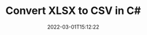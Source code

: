 ---
############################# Static ############################
layout: "auto-gen-conversion"
date: 2022-03-01T15:12:22
draft: false
otherformats: csv dif epub fods htm html json mht mhtml ods pdf sxc tex tsv xlam xls xlsb xlsm xlsx xlt xltm xltx xml xps
breadcrumb: XLSX to CSV in C#

############################# Head ############################
head_title: "XLSX to CSV Converter in C#"
head_description: "Convert XLSX to CSV in .NET using a few lines of code. Use the GroupDocs Document Conversion API to convert over 160 file formats."

############################# Header ############################
title: "Convert XLSX to CSV in C#"
description: "XLSX to CSV conversion with a few lines of .NET code"
bg_image: "https://cms.admin.containerize.com/templates/aspose/App_Themes/V3/images/bg/header1.png"
bg_overlay: false
button:
    enable: true

############################# SubMenu ############################
submenu:
    enable: true

    left:
        img_alt: "GroupDocs.Conversion for .NET"
        image: "https://cms.admin.containerize.com/templates/groupdocs/images/product-logos/90x90-noborder/groupdocs-conversion-net.png"
        product: "GroupDocs.Conversion"
        platform: ".NET"



############################# About ############################
about:
    enable: true
    title: "About GroupDocs.Conversion for .NET API"
    content: |
        [GroupDocs.Conversion for .NET](https://products.groupdocs.com/conversion/net/) can be used to convert Microsoft Word, Excel, PowerPoint, PDF, Visio and other formats. GroupDocs.Conversion is a standalone API that is suitable for back-end and internal systems where high performance is required. It does not depend on any software such as Microsoft or Open Office.
    

overview:
    enable: true
    content: |
        Convert your XLSX files to CSV in .NET easily. You can use just a couple of C# code lines in any platform of your choice like - Windows, Linux, macOS.
        You can try XLSX to CSV conversion for free and evaluate conversion results quality.  Along with simple file conversion scenarios you can try more advanced options for loading source XLSX file and for saving output CSV result. 
        
        For example, for the source XLSX file you may use the following load options:

        * auto-detect file format;
        * specify password for protected files (if file format supports it);
        * replace missing fonts to preserve document appearance.
        
        There are also advanced convert options for the CSV file:

        * convert specific document page or page range;
        * add a watermark to the converted CSV file and many more.

        Once conversion is completed you can save your CSV file to the local file path or any third-party storage like FTP, Amazon S3, Google Drive, Dropbox etc. Please note - to convert XLSX to CSV there is no need for any additional software installed - like MS Office, Open Office, Adobe Acrobat Reader etc.


############################# Steps ############################
steps:
    enable: true
    title_left: "Steps to convert XLSX to CSV in C#"
    content_left: |
        [GroupDocs.Conversion for .NET](https://products.groupdocs.com/conversion/net/) makes it easy for developers to convert a XLSX file to CSV with a few lines of code.
        
        * Create an instance of the Converter class and provide the file XLSX with the full path
        * Create and set ConvertOptions for CSV type.
        * Call the Converter.Convert method and pass the full path and format (CSV) as a parameter

    title_right: "System Requirements"
    content_right: |
        Basic conversion with GroupDocs.Conversion for .NET can be done in just a few simple steps. Our APIs are supported on all major platforms and operating systems. Before executing the code below, make sure you have the following prerequisites installed on your system.

        * Operating systems: Microsoft Windows, Linux, MacOS
        * Development environments: Microsoft Visual Studio, Xamarin, MonoDevelop
        * Frameworks: .NET Framework, .NET Standard, .NET Core, Mono
        * Get the latest GroupDocs.Conversion for .NET from [Nuget](https://www.nuget.org/packages/groupdocs.conversion)
         
    code: |
        ```csharp    
        // Load XLSX file
        var converter = new GroupDocs.Conversion.Converter("input.xlsx");
        // Set conversion parameters for CSV format
        var convertOptions = converter.GetPossibleConversions()["csv"].ConvertOptions;
        // Convert to CSV format
        converter.Convert("output.csv", convertOptions);
        ```

demos:
    enable: true
    title: "XLSX to CSV Live Demo"
    content: |
       Convert XLSX to CSV now by visiting the [GroupDocs.Conversion App](https://products.groupdocs.app/conversion/family) website. Online demo has the following advantages
          

more_formats:
    enable: true
    title: "Other supported XLSX conversions in C#"
    content: "You can also convert XLSX to many other file formats. Please see the list below."
       
       
back_to_top:
    enable: true
---